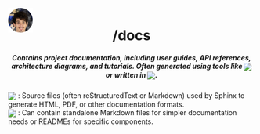<img align="center" style='position: fixed' width=50 src="https://github.com/NavajasThomaz/RepositoryModel/blob/main/static/images/3x4Redonda.png?raw=true" />

<div align="center">
<h1>/docs</h1>
</div>

##### <div align="center">Contains project documentation, including user guides, API references, architecture diagrams, and tutorials. Often generated using tools like <img src="https://img.shields.io/badge/sphinx-%231EAE98.svg?style=for-the-badge&logo=sphinx&logoColor=white" target="_blank" width="70" align='center'> or written in <img src="https://img.shields.io/badge/markdown-%23000000.svg?style=for-the-badge&logo=markdown&logoColor=white" target="_blank" width="100" align='center'>.</div>

<div style=display:inline-block>
<img align="center" width=100 src="https://www.jetbrains.com/guide/assets/sphinxdoc-ca1beff5.png" />
: Source files (often reStructuredText or Markdown) used by Sphinx to generate HTML, PDF, or other documentation formats.
</div>
<div>
<img align="center" width=100 src="https://upload.wikimedia.org/wikipedia/commons/thumb/4/48/Markdown-mark.svg/100px-Markdown-mark.svg.png" />
: Can contain standalone Markdown files for simpler documentation needs or READMEs for specific components.
</div>